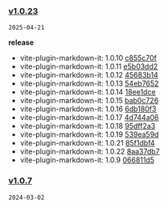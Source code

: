 ### [v1.0.23](https://github.com/Elora-Cloud/vite-plugin-markdown-it/compare/v1.0.7...v1.0.23)

`2025-04-21`

**release**

- vite-plugin-markdown-it: 1.0.10 [c855c70f](https://github.com/Elora-Cloud/vite-plugin-markdown-it/commit/c855c70f5aa0550ffc8621e73bd47c7dc55c1127)
- vite-plugin-markdown-it: 1.0.11 [e5b03dd2](https://github.com/Elora-Cloud/vite-plugin-markdown-it/commit/e5b03dd21cd9972eb8f61afef52e4d89e9fd9147)
- vite-plugin-markdown-it: 1.0.12 [45683b14](https://github.com/Elora-Cloud/vite-plugin-markdown-it/commit/45683b14bd26f1d589a61803ae67a1bb70a53ca1)
- vite-plugin-markdown-it: 1.0.13 [54eb7652](https://github.com/Elora-Cloud/vite-plugin-markdown-it/commit/54eb7652c5bad4e7c608c1584a16b3596f1ca583)
- vite-plugin-markdown-it: 1.0.14 [18ee1dce](https://github.com/Elora-Cloud/vite-plugin-markdown-it/commit/18ee1dce174df6e0a28bdd3b90c6f49fee070576)
- vite-plugin-markdown-it: 1.0.15 [bab0c726](https://github.com/Elora-Cloud/vite-plugin-markdown-it/commit/bab0c7260aab494a9056bdeb8602218f5618a9fc)
- vite-plugin-markdown-it: 1.0.16 [6db180f3](https://github.com/Elora-Cloud/vite-plugin-markdown-it/commit/6db180f38d5511e9fd91988f4b185c94c78a037f)
- vite-plugin-markdown-it: 1.0.17 [4d744a06](https://github.com/Elora-Cloud/vite-plugin-markdown-it/commit/4d744a06bd9f6078a29dd2d92bf0fac06fc18454)
- vite-plugin-markdown-it: 1.0.18 [95dff2a3](https://github.com/Elora-Cloud/vite-plugin-markdown-it/commit/95dff2a3229d2bd9867da10a1c0c9809f448884b)
- vite-plugin-markdown-it: 1.0.19 [539ea59d](https://github.com/Elora-Cloud/vite-plugin-markdown-it/commit/539ea59dc8f00354dd26c503683efb9ce9a6c98d)
- vite-plugin-markdown-it: 1.0.21 [85f1dbf4](https://github.com/Elora-Cloud/vite-plugin-markdown-it/commit/85f1dbf4b673f1d4ec14394a8cd1f55a83ac6592)
- vite-plugin-markdown-it: 1.0.22 [8aa37db7](https://github.com/Elora-Cloud/vite-plugin-markdown-it/commit/8aa37db757637bce111349417b6b8241d51c427a)
- vite-plugin-markdown-it: 1.0.9 [066811d5](https://github.com/Elora-Cloud/vite-plugin-markdown-it/commit/066811d5b46b6b8638f771a866cf8b02cdb0206a)
### [v1.0.7](https://github.com/Elora-Cloud/vite-plugin-markdown-it/compare/v1.0.6...v1.0.7)

`2024-03-02`
